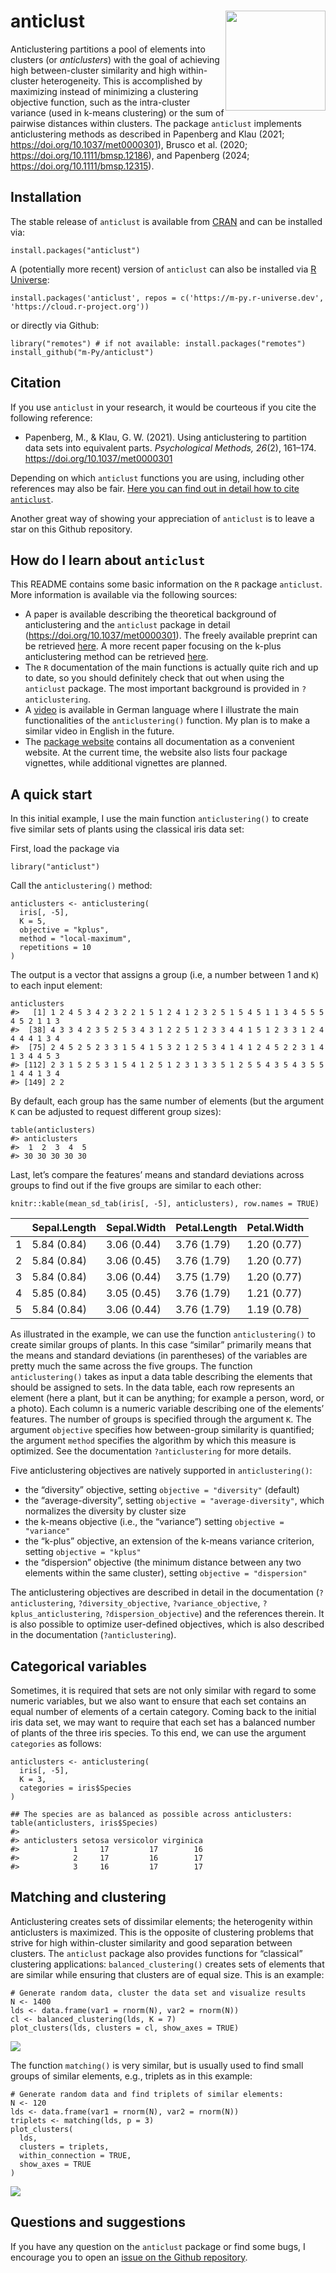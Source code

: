 anticlust <a href='https://m-py.github.io/anticlust/'><img src='man/figures/anticlustStickerV1-0.svg' style="float:right; height:160px" /></a>
==============================================================================================================================================

Anticlustering partitions a pool of elements into clusters (or
*anticlusters*) with the goal of achieving high between-cluster
similarity and high within-cluster heterogeneity. This is accomplished
by maximizing instead of minimizing a clustering objective function,
such as the intra-cluster variance (used in k-means clustering) or the
sum of pairwise distances within clusters. The package `anticlust`
implements anticlustering methods as described in Papenberg and Klau
(2021;
<a href="https://doi.org/10.1037/met0000301" class="uri">https://doi.org/10.1037/met0000301</a>),
Brusco et al. (2020;
<a href="https://doi.org/10.1111/bmsp.12186" class="uri">https://doi.org/10.1111/bmsp.12186</a>),
and Papenberg (2024;
<a href="https://doi.org/10.1111/bmsp.12315" class="uri">https://doi.org/10.1111/bmsp.12315</a>).

Installation
------------

The stable release of `anticlust` is available from
[CRAN](https://CRAN.R-project.org/package=anticlust) and can be
installed via:

    install.packages("anticlust")

A (potentially more recent) version of `anticlust` can also be installed
via [R Universe](https://m-py.r-universe.dev/anticlust):

    install.packages('anticlust', repos = c('https://m-py.r-universe.dev', 'https://cloud.r-project.org'))

or directly via Github:

    library("remotes") # if not available: install.packages("remotes")
    install_github("m-Py/anticlust")

Citation
--------

If you use `anticlust` in your research, it would be courteous if you
cite the following reference:

-   Papenberg, M., & Klau, G. W. (2021). Using anticlustering to
    partition data sets into equivalent parts. *Psychological Methods,
    26*(2), 161–174.
    <a href="https://doi.org/10.1037/met0000301" class="uri">https://doi.org/10.1037/met0000301</a>

Depending on which `anticlust` functions you are using, including other
references may also be fair. [Here you can find out in detail how to
cite
`anticlust`](https://github.com/m-Py/anticlust/blob/main/inst/HOW_TO_CITE_ANTICLUST.md).

Another great way of showing your appreciation of `anticlust` is to
leave a star on this Github repository.

How do I learn about `anticlust`
--------------------------------

This README contains some basic information on the `R` package
`anticlust`. More information is available via the following sources:

-   A paper is available describing the theoretical background of
    anticlustering and the `anticlust` package in detail
    (<a href="https://doi.org/10.1037/met0000301" class="uri">https://doi.org/10.1037/met0000301</a>).
    The freely available preprint can be retrieved
    [here](https://doi.org/10.31234/osf.io/3razc). A more recent paper
    focusing on the k-plus anticlustering method can be retrieved
    [here](https://doi.org/10.31234/osf.io/7jw6v).
-   The `R` documentation of the main functions is actually quite rich
    and up to date, so you should definitely check that out when using
    the `anticlust` package. The most important background is provided
    in `?anticlustering`.
-   A [video](https://youtu.be/YGrhSmi1oA8) is available in German
    language where I illustrate the main functionalities of the
    `anticlustering()` function. My plan is to make a similar video in
    English in the future.
-   The [package website](https://m-py.github.io/anticlust/) contains
    all documentation as a convenient website. At the current time, the
    website also lists four package vignettes, while additional
    vignettes are planned.

A quick start
-------------

In this initial example, I use the main function `anticlustering()` to
create five similar sets of plants using the classical iris data set:

First, load the package via

    library("anticlust")

Call the `anticlustering()` method:

    anticlusters <- anticlustering(
      iris[, -5],
      K = 5,
      objective = "kplus",
      method = "local-maximum",
      repetitions = 10
    )

The output is a vector that assigns a group (i.e, a number between 1 and
`K`) to each input element:

    anticlusters
    #>   [1] 1 2 4 5 3 4 2 3 2 2 1 5 1 2 4 1 2 3 2 5 1 5 4 5 1 1 3 4 5 5 5 4 5 2 1 1 3
    #>  [38] 4 3 3 4 2 3 5 2 5 3 4 3 1 2 2 5 1 2 3 3 4 4 1 5 1 2 3 3 1 2 4 4 4 4 1 3 4
    #>  [75] 2 4 5 2 5 2 3 3 1 5 4 1 5 3 2 1 2 5 3 4 1 4 1 2 4 5 2 2 3 1 4 1 3 4 4 5 3
    #> [112] 2 3 1 5 2 5 3 1 5 4 1 2 5 1 2 3 1 3 3 5 1 2 5 5 4 3 5 4 3 5 5 1 4 4 1 3 4
    #> [149] 2 2

By default, each group has the same number of elements (but the argument
`K` can be adjusted to request different group sizes):

    table(anticlusters)
    #> anticlusters
    #>  1  2  3  4  5 
    #> 30 30 30 30 30

Last, let’s compare the features’ means and standard deviations across
groups to find out if the five groups are similar to each other:

    knitr::kable(mean_sd_tab(iris[, -5], anticlusters), row.names = TRUE)

<table>
<thead>
<tr class="header">
<th style="text-align: left;"></th>
<th style="text-align: left;">Sepal.Length</th>
<th style="text-align: left;">Sepal.Width</th>
<th style="text-align: left;">Petal.Length</th>
<th style="text-align: left;">Petal.Width</th>
</tr>
</thead>
<tbody>
<tr class="odd">
<td style="text-align: left;">1</td>
<td style="text-align: left;">5.84 (0.84)</td>
<td style="text-align: left;">3.06 (0.44)</td>
<td style="text-align: left;">3.76 (1.79)</td>
<td style="text-align: left;">1.20 (0.77)</td>
</tr>
<tr class="even">
<td style="text-align: left;">2</td>
<td style="text-align: left;">5.84 (0.84)</td>
<td style="text-align: left;">3.06 (0.45)</td>
<td style="text-align: left;">3.76 (1.79)</td>
<td style="text-align: left;">1.20 (0.77)</td>
</tr>
<tr class="odd">
<td style="text-align: left;">3</td>
<td style="text-align: left;">5.84 (0.84)</td>
<td style="text-align: left;">3.06 (0.44)</td>
<td style="text-align: left;">3.75 (1.79)</td>
<td style="text-align: left;">1.20 (0.77)</td>
</tr>
<tr class="even">
<td style="text-align: left;">4</td>
<td style="text-align: left;">5.85 (0.84)</td>
<td style="text-align: left;">3.05 (0.45)</td>
<td style="text-align: left;">3.76 (1.79)</td>
<td style="text-align: left;">1.21 (0.77)</td>
</tr>
<tr class="odd">
<td style="text-align: left;">5</td>
<td style="text-align: left;">5.84 (0.84)</td>
<td style="text-align: left;">3.06 (0.44)</td>
<td style="text-align: left;">3.76 (1.79)</td>
<td style="text-align: left;">1.19 (0.78)</td>
</tr>
</tbody>
</table>

As illustrated in the example, we can use the function
`anticlustering()` to create similar groups of plants. In this case
“similar” primarily means that the means and standard deviations (in
parentheses) of the variables are pretty much the same across the five
groups. The function `anticlustering()` takes as input a data table
describing the elements that should be assigned to sets. In the data
table, each row represents an element (here a plant, but it can be
anything; for example a person, word, or a photo). Each column is a
numeric variable describing one of the elements’ features. The number of
groups is specified through the argument `K`. The argument `objective`
specifies how between-group similarity is quantified; the argument
`method` specifies the algorithm by which this measure is optimized. See
the documentation `?anticlustering` for more details.

Five anticlustering objectives are natively supported in
`anticlustering()`:

-   the “diversity” objective, setting `objective = "diversity"`
    (default)
-   the “average-diversity”, setting `objective = "average-diversity"`,
    which normalizes the diversity by cluster size
-   the k-means objective (i.e., the “variance”) setting
    `objective = "variance"`
-   the “k-plus” objective, an extension of the k-means variance
    criterion, setting `objective = "kplus"`
-   the “dispersion” objective (the minimum distance between any two
    elements within the same cluster), setting
    `objective = "dispersion"`

The anticlustering objectives are described in detail in the
documentation (`?anticlustering`, `?diversity_objective`,
`?variance_objective`, `?kplus_anticlustering`, `?dispersion_objective`)
and the references therein. It is also possible to optimize user-defined
objectives, which is also described in the documentation
(`?anticlustering`).

Categorical variables
---------------------

Sometimes, it is required that sets are not only similar with regard to
some numeric variables, but we also want to ensure that each set
contains an equal number of elements of a certain category. Coming back
to the initial iris data set, we may want to require that each set has a
balanced number of plants of the three iris species. To this end, we can
use the argument `categories` as follows:

    anticlusters <- anticlustering(
      iris[, -5],
      K = 3,
      categories = iris$Species
    )

    ## The species are as balanced as possible across anticlusters:
    table(anticlusters, iris$Species)
    #>             
    #> anticlusters setosa versicolor virginica
    #>            1     17         17        16
    #>            2     17         16        17
    #>            3     16         17        17

Matching and clustering
-----------------------

Anticlustering creates sets of dissimilar elements; the heterogenity
within anticlusters is maximized. This is the opposite of clustering
problems that strive for high within-cluster similarity and good
separation between clusters. The `anticlust` package also provides
functions for “classical” clustering applications:
`balanced_clustering()` creates sets of elements that are similar while
ensuring that clusters are of equal size. This is an example:

    # Generate random data, cluster the data set and visualize results
    N <- 1400
    lds <- data.frame(var1 = rnorm(N), var2 = rnorm(N))
    cl <- balanced_clustering(lds, K = 7)
    plot_clusters(lds, clusters = cl, show_axes = TRUE)

<img src="man/figures/clustering-1.png" style="display: block; margin: auto;" />

The function `matching()` is very similar, but is usually used to find
small groups of similar elements, e.g., triplets as in this example:

    # Generate random data and find triplets of similar elements:
    N <- 120
    lds <- data.frame(var1 = rnorm(N), var2 = rnorm(N))
    triplets <- matching(lds, p = 3)
    plot_clusters(
      lds,
      clusters = triplets,
      within_connection = TRUE,
      show_axes = TRUE
    )

<img src="man/figures/matching-1.png" style="display: block; margin: auto;" />

Questions and suggestions
-------------------------

If you have any question on the `anticlust` package or find some bugs, I
encourage you to open an [issue on the Github
repository](https://github.com/m-Py/anticlust/issues).
